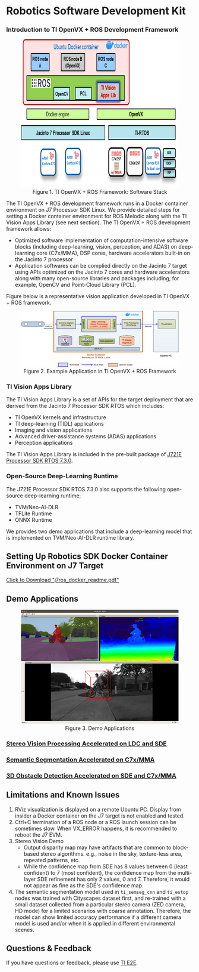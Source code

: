 Robotics Software Development Kit
=================================

### Introduction to TI OpenVX + ROS Development Framework

<figure class="image">
    <center><img src="docker/docs/tiovx_ros_sw_stack.png" style="width:726px; height:398px;"/></center>
    <figcaption> <center>Figure 1. TI OpenVX + ROS Framework: Software Stack </center></figcaption>
</figure>

The TI OpenVX + ROS development framework runs in a Docker container environment on J7 Processor SDK Linux. We provide detailed steps for setting a Docker container environment for ROS Melodic along with the TI Vision Apps Library (see next section). The TI OpenVX + ROS development framework allows:

* Optimized software implementation of computation-intensive software blocks (including deep-learning, vision, perception, and ADAS) on deep-learning core (C7x/MMA), DSP cores, hardware accelerators built-in on the Jacinto 7 processor
* Application softwares can be complied directly on the Jacinto 7 target using APIs optimized on the Jacinto 7 cores and hardware accelerators along with many open-source libraries and packages including, for example, OpenCV and Point-Cloud Library (PCL).

Figure below is a representative vision application developed in TI OpenVX + ROS framework.

<figure class="image">
    <center><img src="docker/docs/tiovx_ros_demo_diagram.svg" style="width:896px;"/></center>
    <figcaption> <center>Figure 2. Example Application in TI OpenVX + ROS Framework </center></figcaption>
</figure>

### TI Vision Apps Library
The TI Vision Apps Library is a set of APIs for the target deployment that are derived from the Jacinto 7 Processor SDK RTOS which includes:

* TI OpenVX kernels and infrastructure
* TI deep-learning (TIDL) applications
* Imaging and vision applications
* Advanced driver-assistance systems (ADAS) applications
* Perception applications

The TI Vision Apps Library is included in the pre-built package of [J721E Processor SDK RTOS 7.3.0](https://www.ti.com/tool/download/PROCESSOR-SDK-RTOS-J721E/07.03.00.07).

### Open-Source Deep-Learning Runtime
The J721E Processor SDK RTOS 7.3.0 also supports the following open-source deep-learning runtime:
* TVM/Neo-AI-DLR
* TFLite Runtime
* ONNX Runtime

We provides two demo applications that include a deep-learning model that is implemented on TVM/Neo-AI-DLR runtime library.

## Setting Up Robotics SDK Docker Container Environment on J7 Target
<a href="https://software-dl.ti.com/jacinto7/esd/processor-sdk-rtos-jacinto7/ros_perception/j7ros_docker_readme_00_03_00.pdf" download>Click to Download \"j7ros_docker_readme.pdf\"</a>

<!-- For debugging (Caution: there is formatting issue): [docker/README.md](docker/README.md) -->

## Demo Applications

<figure class="image">
    <center><img src="nodes/ti_estop/docs/estop_rviz.png" style="width:700px;"/></center>
    <figcaption> <center>Figure 3. Demo Applications </center></figcaption>
</figure>

### [Stereo Vision Processing Accelerated on LDC and SDE](nodes/ti_sde/README.md)

### [Semantic Segmentation Accelerated on C7x/MMA](nodes/ti_semseg_cnn/README.md)

### [3D Obstacle Detection Accelerated on SDE and C7x/MMA](nodes/ti_estop/README.md)

## Limitations and Known Issues

1. RViz visualization is displayed on a remote Ubuntu PC. Display from insider a Docker container on the J7 target is not enabled and tested.
2. Ctrl+C termination of a ROS node or a ROS launch session can be sometimes slow. When VX_ERROR happens, it is recommended to reboot the J7 EVM.
3. Stereo Vision Demo
    * Output disparity map may have artifacts that are common to block-based stereo algorithms. e.g., noise in the sky, texture-less area, repeated patterns, etc.
    * While the confidence map from SDE has 8 values between 0 (least confident) to 7 (most confident), the confidence map from the multi-layer SDE refinement has only 2 values, 0 and 7. Therefore, it would not appear as fine as the SDE's confidence map.
4. The semantic segmentation model used in `ti_semseg_cnn` and `ti_estop` nodes was trained with Cityscapes dataset first, and  re-trained with a small dataset collected from a particular stereo camera (ZED camera, HD mode) for a limited scenarios with coarse annotation. Therefore, the model can show limited accuracy performance if a different camera model is used and/or when it is applied in different environmental scenes.

## Questions & Feedback

If you have questions or feedback, please use [TI E2E](https://e2e.ti.com/support/processors).
